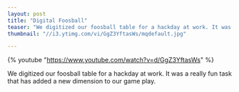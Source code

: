 ```yaml
---
layout: post
title: "Digital Foosball"
teaser: "We digitized our foosball table for a hackday at work. It was a really fun task that has added a new dimension to our game play."
thumbnail: "//i3.ytimg.com/vi/GgZ3YftasWs/mqdefault.jpg"

---
```


{% youtube "https://www.youtube.com/watch?v=d/GgZ3YftasWs" %}

We digitized our foosball table for a hackday at work. It was a really fun task that has added a new dimension to our game play.
